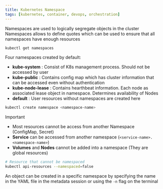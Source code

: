 ```yaml
---
title: Kubernetes Namespace
tags: [kubernetes, container, devops, orchestration]
---
```


Namespaces are used to logically segregate objects in the cluster  
Namespaces allows to define quotes which can be used to ensure that all namespaces have enough resources

````bash
kubectl get namespaces
````

Four namespaces created by default:

* **kube-system** : Consist of K8s management process. Should not be accessed by user
* **kube-public** : Contains config map which has cluster information that can be accessed even without authentication
* **kube-node-lease** : Contains hearthbeat information. Each node as associated lease object in namespace. Determines availability of Nodes
* **default** : User resources without namespaces are created here

````bash
kubectl create namespace <namespace-name>
````

 > [!important]
 > * Most resources cannot be access from another Namespace (ConfigMap, Secret)
 > * **Service** can be accessed from another namespace (`<service-name>.<namespace-name>`)
 > * **Volumes** and **Nodes** cannot be added into a namespace (They are global resources)

````bash
# Resource that cannot be namespaced
kubectl api-resources --namespaced=false
````

An object can be created in a specific namespace by specifying the name in the YAML file in the metadata session or using the `-n` flag on the terminal